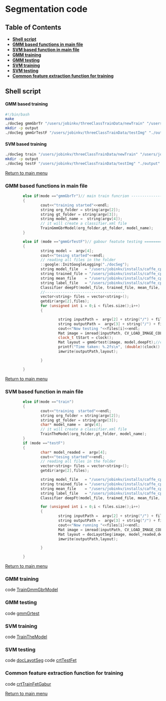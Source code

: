# Segmentation code

## Table of Contents
* **[Shell script](#shell-script)** 
* **[GMM based functions in main file](#gmm-based-functions-in-main-file)**
* **[SVM based function in main file](#svm-based-function-in-main-file)**
* **[GMM training](#gmm-training)**
* **[GMM testing](#gmm-testing)**
* **[SVM training](#svm-training)**
* **[SVM testing](#svm-testing)**
* **[Common feature extraction function for training](#common-feature-extraction-function-for-training)**



## Shell script
#### GMM based training
``` bash
#!/bin/bash
make
./docSeg gmmGbrTr "/users/jobinkv/threeClassTrainData/newTrain" "/users/jobinkv/threeClassTrainData/newtrGt" tdeepfet.xml
mkdir -p output
./docSeg gmmGrTestF "/users/jobinkv/threeClassTrainData/testImg" "./output" tdeepfet.xml
```
#### SVM based training
``` bash
./docSeg train "/users/jobinkv/threeClassTrainData/newTrain" "/users/jobinkv/threeClassTrainData/newtrGt" tdeepfet.xml
mkdir -p output
./docSeg testF "/users/jobinkv/threeClassTrainData/testImg" "./output" tdeepfet.xml

```
[Return to main menu](#table-of-contents)

### GMM based functions in main file 

``` c++
        else if(mode =="gmmGbrTr")// main train funcrion ------------------------------================================
        {
                cout<<"training started"<<endl;
                string org_folder = string(argv[2]);
                string gt_folder = string(argv[3]);
                string model_name =  string(argv[4]);
                // it will create a classifier.xml file
                TrainGmmGbrModel(org_folder,gt_folder, model_name);
        }

        else if (mode =="gmmGrTestF")// gabour featute testing ==================================================
        {
                string model =  argv[4];
                cout<<"tesing started"<<endl;
                // reading all files in the folder
                ::google::InitGoogleLogging("./docSeg");
                string model_file   = "/users/jobinkv/installs/caffe_cpp/googleNet/deploy.prototxt";
                string trained_file = "/users/jobinkv/installs/caffe_cpp/googleNet/bvlc_reference_caffenet.caffemodel";
                string mean_file    = "/users/jobinkv/installs/caffe_cpp/googleNet/imagenet_mean.binaryproto";
                string label_file   = "/users/jobinkv/installs/caffe_cpp/googleNet/synset_words.txt";
                Classifier deepFt(model_file, trained_file, mean_file, label_file);
                //------------------------------------
                vector<string> files = vector<string>();
                getdir(argv[2],files);
                for (unsigned int i = 0;i < files.size();i++)
                {

                        string inputPath =  argv[2] + string("/") + files[i] ;
                        string outputPath =  argv[3] + string("/") + files[i] ;
                        cout<<"Now testing "<<files[i]<<endl;
                        Mat image = imread(inputPath, CV_LOAD_IMAGE_COLOR);
                        clock_t tStart = clock();
                        Mat layout = gmmGrtest(image, model,deepFt);//char *model_readed
                        printf("Time taken: %.2fs\n", (double)(clock() - tStart)/CLOCKS_PER_SEC);
                        imwrite(outputPath,layout);

                }

        }
```
[Return to main menu](#table-of-contents)

### SVM based function in main file 
``` c++
        else if(mode =="train")
        {
                cout<<"training  started"<<endl;
                string org_folder = string(argv[2]);
                string gt_folder = string(argv[3]);
                char* model_name =  argv[4];
                // it will create a classifier.xml file
                TrainTheModel(org_folder,gt_folder, model_name);
        }
        if (mode =="testF")
        {
                char* model_readed =  argv[4];
                cout<<"tesing started"<<endl;
                // reading all files in the folder
                vector<string> files = vector<string>();
                getdir(argv[2],files);

                string model_file   = "/users/jobinkv/installs/caffe_cpp/googleNet/deploy.prototxt";
                string trained_file = "/users/jobinkv/installs/caffe_cpp/googleNet/bvlc_reference_caffenet.caffemodel";
                string mean_file    = "/users/jobinkv/installs/caffe_cpp/googleNet/imagenet_mean.binaryproto";
                string label_file   = "/users/jobinkv/installs/caffe_cpp/googleNet/synset_words.txt";
                Classifier deepFt(model_file, trained_file, mean_file, label_file);

                for (unsigned int i = 0;i < files.size();i++)
                {
                        string inputPath =  argv[2] + string("/") + files[i] ;
                        string outputPath =  argv[3] + string("/") + files[i] ;
                        cout<<"Now running "<<files[i]<<endl;
                        Mat image = imread(inputPath, CV_LOAD_IMAGE_COLOR);
                        Mat layout = docLayotSeg(image, model_readed,deepFt);//char *model_readed
                        imwrite(outputPath,layout);

                }

        }


```
[Return to main menu](#table-of-contents)
### GMM training 
code [TrainGmmGbrModel](functionMain.cpp#L2129-L2198)

### GMM testing
code [gmmGrtest](functionMain.cpp#L2320-L2421)

### SVM training
code [TrainTheModel](functionMain.cpp#L1296-L1433)


### SVM testing
code [docLayotSeg](functionMain.cpp#L1525-L1546)
code [crtTestFet](functionMain.cpp#L1436-L1522)

### Common feature extraction function for training
code [crtTrainFetGabur](functionMain.cpp#L2202-L2294)


[Return to main menu](#table-of-contents)
